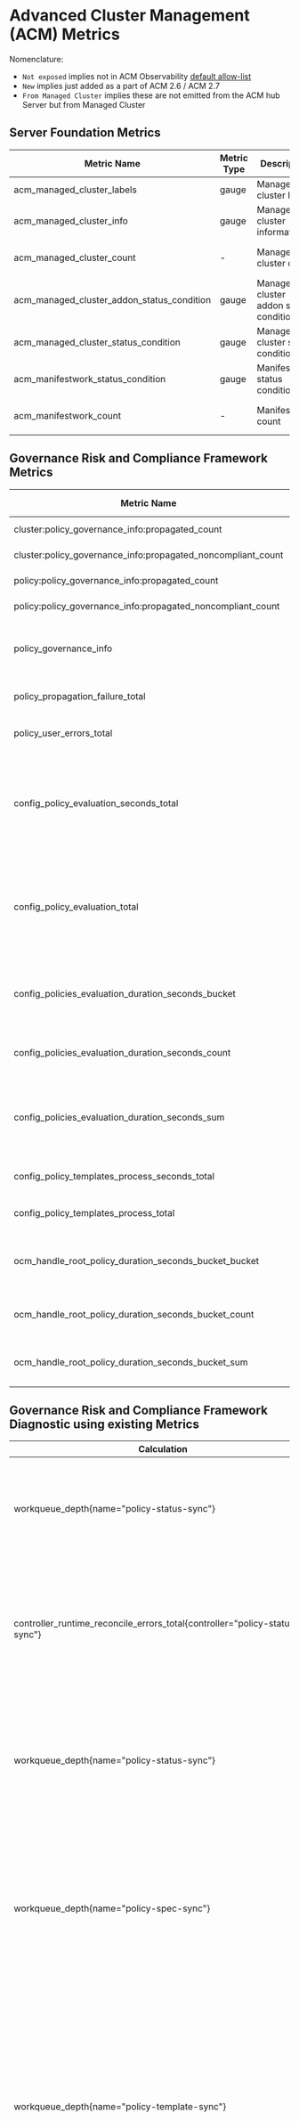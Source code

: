 # Advanced Cluster Management (ACM) Metrics

Nomenclature:
- `Not exposed` implies not in ACM Observability [default allow-list](https://github.com/stolostron/multicluster-observability-operator/blob/main/operators/multiclusterobservability/manifests/base/config/metrics_allowlist.yaml)
- `New` implies just added as a part of ACM 2.6 / ACM 2.7
- `From Managed Cluster` implies these are not emitted from the ACM hub Server but from Managed Cluster

## Server Foundation Metrics

| Metric Name                                             | Metric Type | Description | Status |
|---------------------------------------------------------|-------------|-------------|--------|
| acm_managed_cluster_labels  | gauge  | Managed cluster labels | STABLE  |
| acm_managed_cluster_info   | gauge | Managed cluster information | Not exposed, STABLE   |
| acm_managed_cluster_count  | - | Managed cluster count | Not exposed, STABLE |
| acm_managed_cluster_addon_status_condition | gauge | Managed cluster addon status condition | Not exposed, New |
| acm_managed_cluster_status_condition | gauge | Managed cluster status condition | Not exposed, New |
| acm_manifestwork_status_condition | gauge | Manifestwork status condition | Not exposed, New |
| acm_manifestwork_count | - | Manifestwork count | Not exposed, New |


## Governance Risk and Compliance Framework Metrics

| Metric Name                                             | Metric Type | Description | Status |
|---------------------------------------------------------|-------------|-------------|--------|
| cluster:policy_governance_info:propagated_count         |recording rule |Total policies propagated per cluster| STABLE|
| cluster:policy_governance_info:propagated_noncompliant_count|recording rule |Total non-compliant policies propagated per cluster| STABLE|
| policy:policy_governance_info:propagated_count          |recording rule |Total policies propagated by count| STABLE|
| policy:policy_governance_info:propagated_noncompliant_count|recording rule |Total non-compliant policies propagated by count| STABLE|
| policy_governance_info| gauge | Compliance per cluster per policy | exposed through recording rule, STABLE|
| policy_propagation_failure_total | counter | Number of failed policy propagation per policy | Not exposed, New |
| policy_user_errors_total | counter | Number of user errors encountered while processing policy | Not exposed, New |
| config_policy_evaluation_seconds_total|counter | The total seconds taken while evaluating the configuration policy. Use this alongside config_policy_evaluation_total. This allows you to detect Configuration Policies that are slow and maybe causing excessive load on the Kubernetes API server. | From managed cluster. Not exposed, New |
| config_policy_evaluation_total| counter |The total number of evaluations per policy. If this time series does not have a value in the past N seconds, it means there is an outage. N would be the shortest evaluation interval (defaults to 10s) of all the configured policies.| From managed cluster. Not exposed, New |
| config_policies_evaluation_duration_seconds_bucket | counter |The total count of observations for a bucket in the histogram: The seconds that it takes to evaluate all configuration policies on the cluster| Not exposed, New |
| config_policies_evaluation_duration_seconds_count |counter | The number of observations for: The seconds that it takes to evaluate all configuration policies on the cluster | Not exposed, New |
| config_policies_evaluation_duration_seconds_sum| counter | The seconds that it takes to evaluate all configuration policies that are ready for evaluation on the cluster. A value over 10 seconds starts to indicate some level of saturation.| From managed cluster. Not exposed, New |
| config_policy_templates_process_seconds_total | counter | The total seconds taken while processing configuration policy templates. | Not exposed, New |
| config_policy_templates_process_total | counter | The total number of processes of configuration policy templates.| Not exposed, New |
| ocm_handle_root_policy_duration_seconds_bucket_bucket | counter | The total count of observations for a bucket in the histogram: Time the handleRootPolicy takes to complete. | Not exposed, New |
| ocm_handle_root_policy_duration_seconds_bucket_count | counter | The total number of observations for: Time the handleRootPolicy takes to complete. | Not exposed, New |
| ocm_handle_root_policy_duration_seconds_bucket_sum | counter| The total sum of observations for: Time the handleRootPolicy takes to complete. | Not exposed, New |

## Governance Risk and Compliance Framework Diagnostic using existing Metrics

| Calculation                                             | Description  |
|---------------------------------------------------------|--------------|
| workqueue_depth{name="policy-status-sync"} | The number of events that could be policy status events that are waiting to be processed. If this is high, then the status updates will be slow to show up on the Hub. |
| controller_runtime_reconcile_errors_total{controller="policy-status-sync"} | The total number of errors when processing new statuses from the managed cluster policy controllers. If this is consistently high, this likely indicates that Policy status updates are not being sent back to the Hub. |
| workqueue_depth{name="policy-status-sync"} | The number of events that could be policy status events that are waiting to be processed. If this is high, then the controller is overwhelmed or stuck. Status updates will be slow. |
| workqueue_depth{name="policy-spec-sync"} | The number of policy changes that are waiting to be synced from the Hub. If this is high, then policy changes will be slow to reflect on the managed cluster. Policy updates are rather infrequent so if the queue gets large, that is signaling a larger problem. |
| workqueue_depth{name="policy-template-sync"} | The number of policy templates (e.g. ConfigurationPolicy) that are awaiting to be created/updated on the managed cluster from the synced replicated policies. If this is high, then policy changes will be slow to reflect on the managed cluster. Policy updates are rather infrequent so if the queue gets large, that is signaling a larger problem. |
| controller_runtime_reconcile_errors_total{controller="policy-spec-sync"} | The total number of errors when syncing updates to policies from the Hub to the managed cluster. If this is consistently high, this likely indicates an outage. |
| controller_runtime_reconcile_time_seconds_bucket{controller="policy-propagator",le="10"} | Latency can be determined by reconcile bucket not showing completed reconciles |
| controller_runtime_reconcile_errors_total{controller="policy-encryption-keys"} ||
| controller_runtime_reconcile_errors_total{controller="policy-propagator"} ||
| controller_runtime_reconcile_errors_total{controller="policy-set"} ||
| controller_runtime_reconcile_total{controller="policy-propagator",result="success"} | Should show reconciles complete as opposed to requeue or error results |


## Insights client

| Metric Name       | Metric Type | Description | Status |
|-------------------|-------------|-------------|--------|
| policyreport_info | gauge |Failed policy per cluster |STABLE |

## Search Metrics

| Metric Name                                             | Metric Type | Description | Status |
|---------------------------------------------------------|-------------|-------------|--------|
| search_authn_failed_total| counter  | The total number of authentication requests that has failed. |  Not exposed, New  |
| search_authz_failed_total  | counter | The total number of authorization requests that has failed.  |  Not exposed, New  |
| search_db_connection_failed_total  | counter  | The total number of DB connection that has failed.   |  Not exposed, New  |
| search_db_connection_success_total  | counter | The total number of DB connection that has succeeded.  |  Not exposed, New  |
| search_dbquery_duration_seconds  | histogram  | Latency of DB requests in seconds.  |  Not exposed, New   |
| search_http_duration_seconds  | histogram | Latency of of HTTP requests in seconds.  |  Not exposed, New  |
| search_http_total  | counter | Total number HTTP requests. |  Not exposed, New   |
| acm_search_indexer_http_duration_seconds | histogram | Time the search indexer takes to process HTTP requests. |  Not exposed, New |
| acm_search_indexer_hits_total  | counter  | The total number of incoming requests to the search indexer. |  Not exposed, New  |


## Observability Metrics



